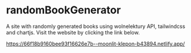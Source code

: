 # randomBookGenerator

A site with randomly generated books using wolnelektury API, tailwindcss and chartjs. Visit the website by clicking the link below.

https://66f18b9160bee93f16626e7b--moonlit-klepon-b43894.netlify.app/

